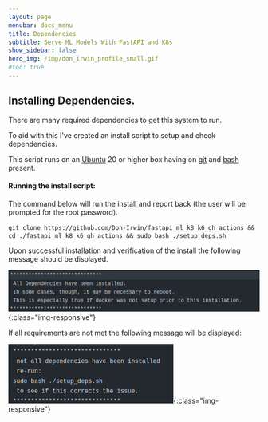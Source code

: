 ```yaml
---
layout: page
menubar: docs_menu
title: Dependencies
subtitle: Serve ML Models With FastAPI and K8s
show_sidebar: false
hero_img: /img/don_irwin_profile_small.gif
#toc: true
---
```

## Installing Dependencies.

There are many required dependencies to get this system to run.

To aid with this I've created an install script to setup and check dependencies.

This script runs on an <a href="https://releases.ubuntu.com/jammy" target="_blank">Ubuntu</a>  20 or higher box having on <a href="https://git-scm.com/download/linux" target="_blank">git</a> and <a href="https://www.gnu.org/software/bash/" target="_blank">bash</a> present.

#### Running the install script:

The command below will run the install and report back (the user will be prompted for the root password).

```
git clone https://github.com/Don-Irwin/fastapi_ml_k8_k6_gh_actions && cd ./fastapi_ml_k8_k6_gh_actions && sudo bash ./setup_deps.sh 
```

Upon successful installation and verification of the install the following message should be displayed.

![Installation Good](/docs/serve-ml/img/installation_good.png){:class="img-responsive"}

If all requirements are not met the following message will be displayed:

![Installation Not Good](/docs/serve-ml/img/not_all_installed.png){:class="img-responsive"}



